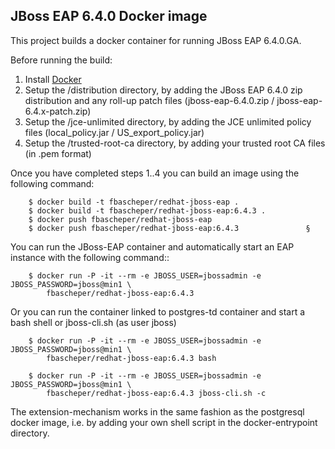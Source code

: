 
## JBoss EAP 6.4.0 Docker image
This project builds a docker container for running JBoss EAP 6.4.0.GA.


Before running the build:

1. Install [Docker](https://www.docker.io/gettingstarted/#1)
2. Setup the /distribution directory, by adding the JBoss EAP 6.4.0 zip distribution and any roll-up patch files (jboss-eap-6.4.0.zip / jboss-eap-6.4.x-patch.zip)
3. Setup the /jce-unlimited directory, by adding the JCE unlimited policy files (local_policy.jar / US_export_policy.jar)
4. Setup the /trusted-root-ca directory, by adding your trusted root CA files (in .pem format)

Once you have completed steps 1..4 you can build an image using the following command:

		$ docker build -t fbascheper/redhat-jboss-eap .
		$ docker build -t fbascheper/redhat-jboss-eap:6.4.3 .
        $ docker push fbascheper/redhat-jboss-eap
        $ docker push fbascheper/redhat-jboss-eap:6.4.3               §


You can run the JBoss-EAP container and automatically start an EAP instance with the following command::

        $ docker run -P -it --rm -e JBOSS_USER=jbossadmin -e JBOSS_PASSWORD=jboss@min1 \
        	fbascheper/redhat-jboss-eap:6.4.3 


Or you can run the container linked to postgres-td container and start a bash shell or jboss-cli.sh (as user jboss)

        $ docker run -P -it --rm -e JBOSS_USER=jbossadmin -e JBOSS_PASSWORD=jboss@min1 \
        	fbascheper/redhat-jboss-eap:6.4.3 bash
        	
        $ docker run -P -it --rm -e JBOSS_USER=jbossadmin -e JBOSS_PASSWORD=jboss@min1 \
        	fbascheper/redhat-jboss-eap:6.4.3 jboss-cli.sh -c



The extension-mechanism works in the same fashion as the postgresql docker image, i.e. by adding your own shell script in the docker-entrypoint directory.

